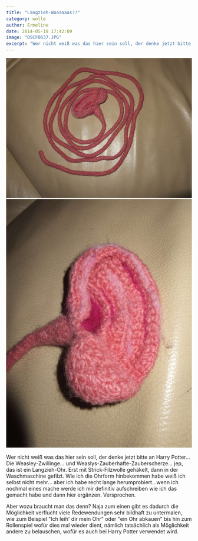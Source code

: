 ```yaml
---
title: "Langzieh-Waaaaaas??"
category: wolle
author: Ermeline
date: 2014-05-18 17:42:09
image: "DSCF0637.JPG"
excerpt: "Wer nicht weiß was das hier sein soll, der denke jetzt bitte an Harry Potter... Die Weasley-Zwillinge... und Weaslys-Zauberhafte-Zauberscherze... jep, das ist ein Langzieh-Ohr."
---
```


![DSCF0637](DSCF0637.JPG)
![DSCF0634](DSCF0634.JPG)

Wer nicht weiß was das hier sein soll, der denke jetzt bitte an Harry Potter... Die Weasley-Zwillinge... und Weaslys-Zauberhafte-Zauberscherze... jep, das ist ein Langzieh-Ohr. Erst mit Strick-Filzwolle gehäkelt, dann in der Waschmaschine gefilzt. Wie ich die Ohrform hinbekommen habe weiß ich selbst nicht mehr... aber ich habe recht lange herumprobiert...wenn ich nochmal eines mache werde ich mir definitiv aufschreiben wie ich das gemacht habe und dann hier ergänzen. Versprochen. 

Aber wozu braucht man das denn? Naja zum einen gibt es dadurch die Möglichkeit verflucht viele Redewendungen sehr bildhaft zu untermalen, wie zum Beispiel "Ich leih' dir mein Ohr" oder "ein Ohr abkauen" bis hin zum Rollenspiel wofür dies mal wieder dient, nämlich tatsächlich als Möglichkeit andere zu belauschen, wofür es auch bei Harry Potter verwendet wird.
